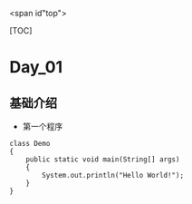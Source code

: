 <span id"top"></span>

[TOC]

# Day_01
## 基础介绍
* 第一个程序
```
class Demo
{
    public static void main(String[] args)
    {
        System.out.println("Hello World!");
    }
}
```